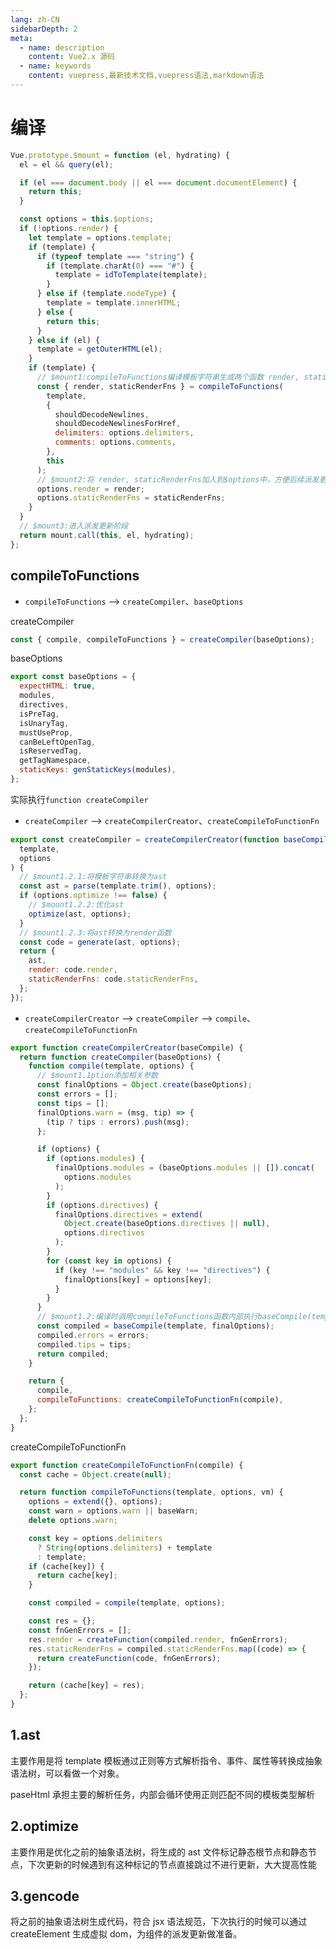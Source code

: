 ```yaml
---
lang: zh-CN
sidebarDepth: 2
meta:
  - name: description
    content: Vue2.x 源码
  - name: keywords
    content: vuepress,最新技术文档,vuepress语法,markdown语法
---
```


# 编译

```js
Vue.prototype.$mount = function (el, hydrating) {
  el = el && query(el);

  if (el === document.body || el === document.documentElement) {
    return this;
  }

  const options = this.$options;
  if (!options.render) {
    let template = options.template;
    if (template) {
      if (typeof template === "string") {
        if (template.charAt(0) === "#") {
          template = idToTemplate(template);
        }
      } else if (template.nodeType) {
        template = template.innerHTML;
      } else {
        return this;
      }
    } else if (el) {
      template = getOuterHTML(el);
    }
    if (template) {
      // $mount1:compileToFunctions编译模板字符串生成两个函数 render, staticRenderFns
      const { render, staticRenderFns } = compileToFunctions(
        template,
        {
          shouldDecodeNewlines,
          shouldDecodeNewlinesForHref,
          delimiters: options.delimiters,
          comments: options.comments,
        },
        this
      );
      // $mount2:将 render, staticRenderFns加入到$options中，方便后续派发更新需要拿render函数直接到Vue上取
      options.render = render;
      options.staticRenderFns = staticRenderFns;
    }
  }
  // $mount3:进入派发更新阶段
  return mount.call(this, el, hydrating);
};
```

## compileToFunctions

- `compileToFunctions` --> `createCompiler`、`baseOptions`

createCompiler

```js
const { compile, compileToFunctions } = createCompiler(baseOptions);
```

baseOptions

```js
export const baseOptions = {
  expectHTML: true,
  modules,
  directives,
  isPreTag,
  isUnaryTag,
  mustUseProp,
  canBeLeftOpenTag,
  isReservedTag,
  getTagNamespace,
  staticKeys: genStaticKeys(modules),
};
```

实际执行`function createCompiler`

- `createCompiler` --> `createCompilerCreator`、`createCompileToFunctionFn`

```js
export const createCompiler = createCompilerCreator(function baseCompile(
  template,
  options
) {
  // $mount1.2.1:将模板字符串转换为ast
  const ast = parse(template.trim(), options);
  if (options.optimize !== false) {
    // $mount1.2.2:优化ast
    optimize(ast, options);
  }
  // $mount1.2.3:将ast转换为render函数
  const code = generate(ast, options);
  return {
    ast,
    render: code.render,
    staticRenderFns: code.staticRenderFns,
  };
});
```

- `createCompilerCreator` --> `createCompiler` --> `compile`、`createCompileToFunctionFn`

```js
export function createCompilerCreator(baseCompile) {
  return function createCompiler(baseOptions) {
    function compile(template, options) {
      // $mount1.1ption添加相关参数
      const finalOptions = Object.create(baseOptions);
      const errors = [];
      const tips = [];
      finalOptions.warn = (msg, tip) => {
        (tip ? tips : errors).push(msg);
      };

      if (options) {
        if (options.modules) {
          finalOptions.modules = (baseOptions.modules || []).concat(
            options.modules
          );
        }
        if (options.directives) {
          finalOptions.directives = extend(
            Object.create(baseOptions.directives || null),
            options.directives
          );
        }
        for (const key in options) {
          if (key !== "modules" && key !== "directives") {
            finalOptions[key] = options[key];
          }
        }
      }
      // $mount1.2:编译时调用compileToFunctions函数内部执行baseCompile(template, finalOptions)
      const compiled = baseCompile(template, finalOptions);
      compiled.errors = errors;
      compiled.tips = tips;
      return compiled;
    }

    return {
      compile,
      compileToFunctions: createCompileToFunctionFn(compile),
    };
  };
}
```

createCompileToFunctionFn

```js
export function createCompileToFunctionFn(compile) {
  const cache = Object.create(null);

  return function compileToFunctions(template, options, vm) {
    options = extend({}, options);
    const warn = options.warn || baseWarn;
    delete options.warn;

    const key = options.delimiters
      ? String(options.delimiters) + template
      : template;
    if (cache[key]) {
      return cache[key];
    }

    const compiled = compile(template, options);

    const res = {};
    const fnGenErrors = [];
    res.render = createFunction(compiled.render, fnGenErrors);
    res.staticRenderFns = compiled.staticRenderFns.map((code) => {
      return createFunction(code, fnGenErrors);
    });

    return (cache[key] = res);
  };
}
```

## 1.ast

主要作用是将 template 模板通过正则等方式解析指令、事件、属性等转换成抽象语法树，可以看做一个对象。

paseHtml 承担主要的解析任务，内部会循环使用正则匹配不同的模板类型解析

## 2.optimize

主要作用是优化之前的抽象语法树，将生成的 ast 文件标记静态根节点和静态节点，下次更新的时候遇到有这种标记的节点直接跳过不进行更新，大大提高性能

## 3.gencode

将之前的抽象语法树生成代码，符合 jsx 语法规范，下次执行的时候可以通过 createElement 生成虚拟 dom，为组件的派发更新做准备。
